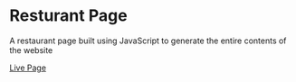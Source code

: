 <h1>Resturant Page</h1>

<p>A restaurant page built using JavaScript to generate the entire contents of the website</p>

<a href="https://soul-remix.github.io/restaurant-page/">Live Page</a>
